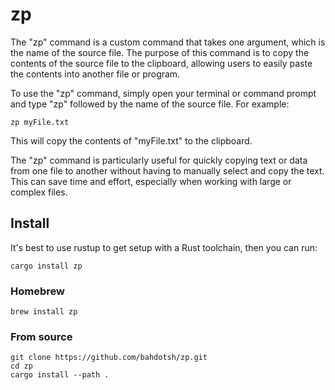 # zp

The "zp" command is a custom command that takes one argument, which is the name of the source file. The purpose of this command is to copy the contents of the source file to the clipboard, allowing users to easily paste the contents into another file or program.

To use the "zp" command, simply open your terminal or command prompt and type "zp" followed by the name of the source file. For example:

```
zp myFile.txt

```

This will copy the contents of "myFile.txt" to the clipboard.

The "zp" command is particularly useful for quickly copying text or data from one file to another without having to manually select and copy the text. This can save time and effort, especially when working with large or complex files.

## Install

It's best to use rustup to get setup with a Rust toolchain, then you can run:

`cargo install zp`

### Homebrew
`brew install zp`

### From source
```
git clone https://github.com/bahdotsh/zp.git
cd zp
cargo install --path .
```


